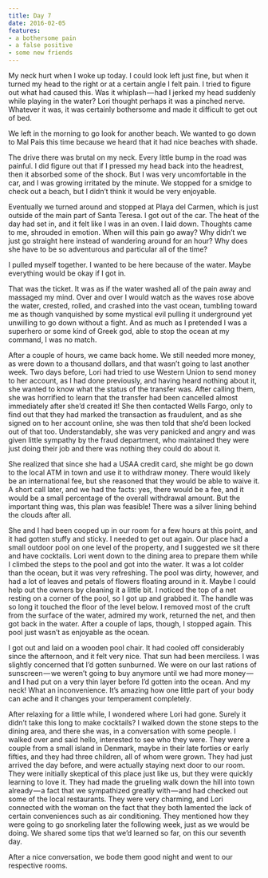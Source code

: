 ```yaml
---
title: Day 7
date: 2016-02-05
features:
- a bothersome pain
- a false positive
- some new friends
---
```


My neck hurt when I woke up today. I could look left just fine, but when it
turned my head to the right or at a certain angle I felt pain. I tried to figure
out what had caused this. Was it whiplash — had I jerked my head suddenly while
playing in the water? Lori thought perhaps it was a pinched nerve. Whatever it
was, it was certainly bothersome and made it difficult to get out of bed.

We left in the morning to go look for another beach. We wanted to go down to Mal
Pais this time because we heard that it had nice beaches with shade.

The drive there was brutal on my neck. Every little bump in the road was
painful. I did figure out that if I pressed my head back into the headrest, then
it absorbed some of the shock. But I was very uncomfortable in the car, and I
was growing irritated by the minute. We stopped for a smidge to check out a
beach, but I didn’t think it would be very enjoyable.

Eventually we turned around and stopped at Playa del Carmen, which is just
outside of the main part of Santa Teresa. I got out of the car. The heat of the
day had set in, and it felt like I was in an oven. I laid down. Thoughts came to
me, shrouded in emotion. When will this pain go away? Why didn’t we just go
straight here instead of wandering around for an hour? Why does she have to be
so adventurous and particular all of the time?

I pulled myself together. I wanted to be here because of the water. Maybe
everything would be okay if I got in.

That was the ticket. It was as if the water washed all of the pain away and
massaged my mind. Over and over I would watch as the waves rose above the water,
crested, rolled, and crashed into the vast ocean, tumbling toward me as though
vanquished by some mystical evil pulling it underground yet unwilling to go down
without a fight. And as much as I pretended I was a superhero or some kind of
Greek god, able to stop the ocean at my command, I was no match.

After a couple of hours, we came back home. We still needed more money, as were
down to a thousand dollars, and that wasn’t going to last another week. Two days
before, Lori had tried to use Western Union to send money to her account, as I
had done previously, and having heard nothing about it, she wanted to know what
the status of the transfer was. After calling them, she was horrified to learn
that the transfer had been cancelled almost immediately after she’d created it!
She then contacted Wells Fargo, only to find out that they had marked the
transaction as fraudulent, and as she signed on to her account online, she was
then told that she’d been locked out of that too. Understandably, she was very
panicked and angry and was given little sympathy by the fraud department, who
maintained they were just doing their job and there was nothing they could do
about it.

She realized that since she had a USAA credit card, she might be go down to the
local ATM in town and use it to withdraw money. There would likely be an
international fee, but she reasoned that they would be able to waive it. A short
call later, and we had the facts: yes, there would be a fee, and it would be a
small percentage of the overall withdrawal amount. But the important thing was,
this plan was feasible! There was a silver lining behind the clouds after all.

She and I had been cooped up in our room for a few hours at this point, and it
had gotten stuffy and sticky. I needed to get out again. Our place had a small
outdoor pool on one level of the property, and I suggested we sit there and have
cocktails. Lori went down to the dining area to prepare them while I climbed the
steps to the pool and got into the water. It was a lot colder than the ocean,
but it was very refreshing. The pool was dirty, however, and had a lot of leaves
and petals of flowers floating around in it. Maybe I could help out the owners
by cleaning it a little bit. I noticed the top of a net resting on a corner of
the pool, so I got up and grabbed it. The handle was so long it touched the
floor of the level below. I removed most of the cruft from the surface of the
water, admired my work, returned the net, and then got back in the water. After
a couple of laps, though, I stopped again. This pool just wasn’t as enjoyable as
the ocean.

I got out and laid on a wooden pool chair. It had cooled off considerably since
the afternoon, and it felt very nice. That sun had been merciless. I was
slightly concerned that I’d gotten sunburned. We were on our last rations of
sunscreen — we weren’t going to buy anymore until we had more money — and I had
put on a very thin layer before I’d gotten into the ocean. And my neck! What an
inconvenience. It’s amazing how one little part of your body can ache and it
changes your temperament completely.

After relaxing for a little while, I wondered where Lori had gone. Surely it
didn’t take this long to make cocktails? I walked down the stone steps to the
dining area, and there she was, in a conversation with some people. I walked
over and said hello, interested to see who they were. They were a couple from a
small island in Denmark, maybe in their late forties or early fifties, and they
had three children, all of whom were grown. They had just arrived the day
before, and were actually staying next door to our room. They were initially
skeptical of this place just like us, but they were quickly learning to love it.
They had made the grueling walk down the hill into town already — a fact that we
sympathized greatly with — and had checked out some of the local restaurants.
They were very charming, and Lori connected with the woman on the fact that they
both lamented the lack of certain conveniences such as air conditioning. They
mentioned how they were going to go snorkeling later the following week, just as
we would be doing. We shared some tips that we’d learned so far, on this our
seventh day.

After a nice conversation, we bode them good night and went to our respective
rooms.
